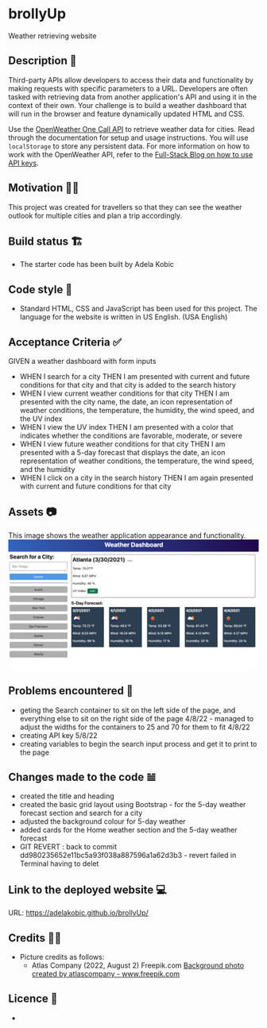 # brollyUp
Weather retrieving website

## Description 📜
Third-party APIs allow developers to access their data and functionality by making requests with specific parameters to a URL. Developers are often tasked with retrieving data from another application's API and using it in the context of their own. Your challenge is to build a weather dashboard that will run in the browser and feature dynamically updated HTML and CSS.

Use the [OpenWeather One Call API](https://openweathermap.org/api/one-call-api) to retrieve weather data for cities. Read through the documentation for setup and usage instructions. You will use `localStorage` to store any persistent data. For more information on how to work with the OpenWeather API, refer to the [Full-Stack Blog on how to use API keys](https://coding-boot-camp.github.io/full-stack/apis/how-to-use-api-keys).


## Motivation 💪🏻
This project was created for travellers so that they can see the weather outlook for multiple cities and plan a trip accordingly. 

## Build status 🏗
* The starter code has been built by Adela Kobic

## Code style 🔐
* Standard HTML, CSS and JavaScript has been used for this project. 
The language for the website is written in US English. (USA English)

## Acceptance Criteria ✅
GIVEN a weather dashboard with form inputs
* WHEN I search for a city
THEN I am presented with current and future conditions for that city and that city is added to the search history
* WHEN I view current weather conditions for that city
THEN I am presented with the city name, the date, an icon representation of weather conditions, the temperature, the humidity, the wind speed, and the UV index
* WHEN I view the UV index
THEN I am presented with a color that indicates whether the conditions are favorable, moderate, or severe
* WHEN I view future weather conditions for that city
THEN I am presented with a 5-day forecast that displays the date, an icon representation of weather conditions, the temperature, the wind speed, and the humidity
* WHEN I click on a city in the search history
THEN I am again presented with current and future conditions for that city

## Assets 📷
This image shows the weather application appearance and functionality. 
![The weather app includes a search option, a list of cities, and a five-day forecast and current weather conditions for Atlanta.](./assets/images/06-server-side-apis-homework-demo.png)

## Problems encountered 🤯
* geting the Search container to sit on the left side of the page, and everything else to sit on the right side of the page 4/8/22 - managed to adjust the widths for the containers to 25 and 70 for them to fit 4/8/22
* creating API key 5/8/22
* creating variables to begin the search input process and get it to print to the page 

## Changes made to the code 𝌡
* created the title and heading
* created the basic grid layout using Bootstrap - for the 5-day weather forecast section and search for a city
* adjusted the background colour for 5-day weather
* added cards for the Home weather section and the 5-day weather forecast
* GIT REVERT : back to commit dd980235652e11bc5a93f038a887596a1a62d3b3 - revert failed in Terminal having to delet


## Link to the deployed website 💻
URL: https://adelakobic.github.io/brollyUp/ 

## Credits 💃🏻
* Picture credits as follows: 
    * Atlas Company (2022, August 2) Freepik.com <a href='https://www.freepik.com/photos/background'>Background photo created by atlascompany - www.freepik.com</a> 

## Licence 🪪
* 